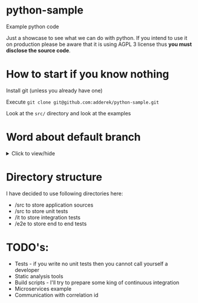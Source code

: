 # python-sample
Example python code

Just a showcase to see what we can do with python.
If you intend to use it on production please be aware that it is
using AGPL 3 license thus **you must disclose the source code**.

# How to start if you know nothing
Install git (unless you already have one)

Execute `git clone git@github.com:adderek/python-sample.git`

Look at the `src/` directory and look at the examples

# Word about default branch
<details><summary>Click to view/hide</summary>
I have renamed default branch name back to master from main.

Github and many more companies are trying to follow the great confusion over the internet about USA slavery thing.
But I do not live in USA.

I live in Poland where slavery is usually about "white" people being slaves to other "white" people.
We had nothing like USA. We are not using feet, inches nor ounces.

I believe that all live matters, not only "black".
I must also say that I have never sen a black person, nor a white person.
As a physicist I can tell I have seen many people with different amount of pigment in their skin
but none of them had color white or black.
</details>

# Directory structure
I have decided to use following directories here:
- /src to store application sources
- /src to store unit tests
- /it to store integration tests
- /e2e to store end to end tests

# TODO's:
- Tests - if you write no unit tests then you cannot call yourself a developer
- Static analysis tools
- Build scripts - I'll try to prepare some king of continuous integration
- Microservices example
- Communication with correlation id
